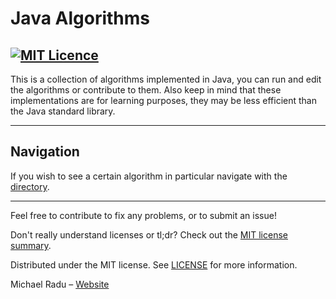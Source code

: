 # Java Algorithms
[![MIT Licence](https://badges.frapsoft.com/os/mit/mit.png?v=103)](https://opensource.org/licenses/mit-license.php)
---

This is a collection of algorithms implemented in Java, you can run and edit the algorithms or contribute to them. 
Also keep in mind that these implementations are for learning purposes, they may be less efficient than the Java standard library.

---
## Navigation
If you wish to see a certain algorithm in particular navigate with the [directory](DIRECTORY.md).

---
Feel free to contribute to fix any problems, or to submit an issue!

Don't really understand licenses or tl;dr? Check out the [MIT license summary](https://tldrlegal.com/license/mit-license).

Distributed under the MIT license. See [LICENSE](https://github.com/michaelraduu/Keylogger/blob/master/LICENSE.txt) for more information.

Michael Radu – [Website](https://michaelradu.cf)
